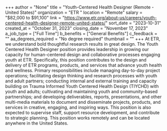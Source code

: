 +++
author = "None"
title = "Youth-Centered Health Designer (Remote - United States)"
organization = "ETR "
location = "Remote"
salary = "$82,000 to $91,100"
link = "https://www.etr.org/about-us/careers/youth-centered-health-designer-remote-united-states/"
sort_date = "2023-10-31"
created_at = "October 31, 2023"
closing_date = "November 17, 2023"
a_job_type = ["Full Time"]
b_benefits = ["General Benefits"]
c_feedback = ""
aa_degrees_required = "No degree required"
thumbnail = ""
+++
At ETR, we understand bold thoughtful research results in great design. The Youth Centered Health Designer position provides leadership in growing our capacity for human-centered design and collaborative processes engaging youth at ETR. Specifically, this position contributes to the design and delivery of ETR programs, products, and services that advance youth health and wellness. Primary responsibilities include managing day-to-day project operations; facilitating design thinking and research processes with youth and adult partners; conducting internal and external training and capacity building on Trauma Informed Youth Centered Health Design (TIYCHD) with youth and adults; cultivating and maintaining youth and community-based partnerships; and developing deliverables, reports, presentations, and other multi-media materials to document and disseminate projects, products, and services in creative, engaging, and inspiring ways. This position is also expected to supervise staff, support resource development, and contribute to strategic planning. This position works remotely and can be located anywhere in the United States. 